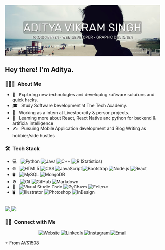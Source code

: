 <img src="https://raw.githubusercontent.com/AVS1508/AVS1508/master/assets/Aditya%20Vikram%20Singh%20Banner.png">

<h2> Hey there! I'm Aditya.</h2>

<h3> 👨🏻‍💻 &nbsp;About Me </h3>

- 🤔 &nbsp; Exploring new technologies and developing software solutions and quick hacks.
- 🎓 &nbsp; Study Software Development at The Tech Academy.
- 💼 &nbsp; Working as a intern at Livestockcity & person projects.
- 🌱 &nbsp; Learning more about React, React Native and python for backend & artificial intelligence .
- ✍️ &nbsp; Pursuing Mobile Application development and Blog Writing as hobbies/side hustles.

<h3> 🛠 &nbsp;Tech Stack</h3>

- 💻 &nbsp;
  ![Python](https://img.shields.io/badge/-Python-333333?style=flat&logo=python)
  ![Java](https://img.shields.io/badge/-Java-333333?style=flat&logo=Java&logoColor=007396)
  ![C++](https://img.shields.io/badge/-C++-333333?style=flat&logo=C%2B%2B&logoColor=00599C)
  ![R (Statistics)](https://img.shields.io/badge/-R-333333?style=flat&logo=R&logoColor=276DC3)
- 🌐 &nbsp;
  ![HTML5](https://img.shields.io/badge/-HTML5-333333?style=flat&logo=HTML5)
  ![CSS](https://img.shields.io/badge/-CSS-333333?style=flat&logo=CSS3&logoColor=1572B6)
  ![JavaScript](https://img.shields.io/badge/-JavaScript-333333?style=flat&logo=javascript)
  ![Bootstrap](https://img.shields.io/badge/-Bootstrap-333333?style=flat&logo=bootstrap&logoColor=563D7C)
  ![Node.js](https://img.shields.io/badge/-Node.js-333333?style=flat&logo=node.js)
  ![React](https://img.shields.io/badge/-React-333333?style=flat&logo=react)
- 🛢 &nbsp;
  ![MySQL](https://img.shields.io/badge/-MySQL-333333?style=flat&logo=mysql)
  ![MongoDB](https://img.shields.io/badge/-MongoDB-333333?style=flat&logo=mongodb)
- ⚙️ &nbsp;
  ![Git](https://img.shields.io/badge/-Git-333333?style=flat&logo=git)
  ![GitHub](https://img.shields.io/badge/-GitHub-333333?style=flat&logo=github)
  ![Markdown](https://img.shields.io/badge/-Markdown-333333?style=flat&logo=markdown)
- 🔧 &nbsp;
  ![Visual Studio Code](https://img.shields.io/badge/-Visual%20Studio%20Code-333333?style=flat&logo=visual-studio-code&logoColor=007ACC)
  ![PyCharm](https://img.shields.io/badge/-RStudio-333333?style=flat&logo=rstudio)
  ![Eclipse](https://img.shields.io/badge/-Eclipse-333333?style=flat&logo=eclipse-ide&logoColor=2C2255)
- 🖥 &nbsp;
  ![Illustrator](https://img.shields.io/badge/-Illustrator-333333?style=flat&logo=adobe-illustrator)
  ![Photoshop](https://img.shields.io/badge/-Photoshop-333333?style=flat&logo=adobe-photoshop)
  ![InDesign](https://img.shields.io/badge/-InDesign-333333?style=flat&logo=adobe-indesign)

<br/>

<a href="https://github.com/JonthueM">
   <img height="180em" src="https://github-readme-stats.vercel.app/api?username=jonthuem&theme=buefy&show_icons=true" />
  <img height="180em" src="https://github-readme-stats.vercel.app/api/top-langs/?username=jonthuem&theme=buefy&layout=compact" />
</a>

<br/>

<h3> 🤝🏻 &nbsp;Connect with Me </h3>

<p align="center">
<a href="http://devpro.jonthuemichel.com/"><img alt="Website" src="https://img.shields.io/badge/Website-www.devpro.jonthuemichel.com-blue?style=flat-square&logo=google-chrome"></a>
<a href="https://www.linkedin.com/in/jonthue-michel-04938a114/"><img alt="LinkedIn" src="https://img.shields.io/badge/LinkedIn-Jonthue%20Michel-blue?style=flat-square&logo=linkedin"></a>
<a href="https://www.instagram.com/"><img alt="Instagram" src="https://img.shields.io/badge/Instagram-JonthueM_-blue?style=flat-square&logo=instagram"></a>
<a href="mailto:connect@jonthuemichel.com"><img alt="Email" src="https://img.shields.io/badge/Email-connect@jonthuemichel.com-blue?style=flat-square&logo=gmail"></a>
</p>

⭐️ From [AVS1508](https://github.com/AVS1508)
